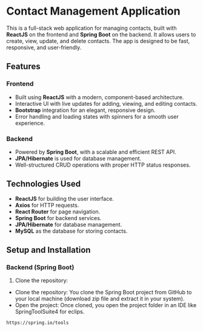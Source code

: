# Contact Management Application

This is a full-stack web application for managing contacts, built with **ReactJS** on the frontend and **Spring Boot** on the backend. It allows users to create, view, update, and delete contacts. The app is designed to be fast, responsive, and user-friendly.

## Features

### Frontend
- Built using **ReactJS** with a modern, component-based architecture.
- Interactive UI with live updates for adding, viewing, and editing contacts.
- **Bootstrap** integration for an elegant, responsive design.
- Error handling and loading states with spinners for a smooth user experience.

### Backend
- Powered by **Spring Boot**, with a scalable and efficient REST API.
- **JPA/Hibernate** is used for database management.
- Well-structured CRUD operations with proper HTTP status responses.

## Technologies Used

- **ReactJS** for building the user interface.
- **Axios** for HTTP requests.
- **React Router** for page navigation.
- **Spring Boot** for backend services.
- **JPA/Hibernate** for database management.
- **MySQL** as the database for storing contacts.

## Setup and Installation

### Backend (Spring Boot)

1. Clone the repository:
  - Clone the repository: You clone the Spring Boot project from GitHub to your local machine (download zip file and extract it in your system).
  - Open the project: Once cloned, you open the project folder in an IDE like SpringToolSuite4 for eclips.
```
https://spring.io/tools
 

